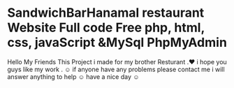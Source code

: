# SandwichBarHanamal restaurant Website Full code Free php, html, css, javaScript &MySql PhpMyAdmin
Hello My Friends This Project i made for my brother Resturant .♥
i hope you guys like my work . ☺
if anyone have any problems please contact me i will answer anything to help ☺
have a nice day ☺
